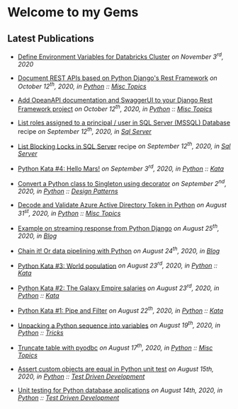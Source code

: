 # Welcome to my Gems

## Latest Publications

* [Define Environment Variables for Databricks Cluster](databricks/databricks-configure-environment-variables.md) 
  *on November 3<sup>rd</sup>, 2020*

* [Document REST APIs based on Python Django's Rest Framework](python/misc/python-django-rest-framework-openapi-documentation.md)
  *on October 12<sup>th</sup>, 2020, in [Python](python/index.md) :: [Misc Topics](python/misc/index.md)*

* [Add OpeanAPI documentation and SwaggerUI to your Django Rest Framework project](python/misc/python-django-rest-framework-opeanapi-swagger-documentation.md)
  *on October 12<sup>th</sup>, 2020, in [Python](python/index.md) :: [Misc Topics](python/misc/index.md)*

* [List roles assigned to a principal / user in SQL Server (MSSQL) Database](sqlserver/sql-server-list-find-roles-assigned-user-principalblocking-locks.md) recipe 
  *on September 12<sup>th</sup>, 2020, in [Sql Server](sqlserver/index.md)*

* [List Blocking Locks in SQL Server](sqlserver/sql-server-list-blocking-locks.md) recipe 
  *on September 12<sup>th</sup>, 2020, in [Sql Server](sqlserver/index.md)*

* [Python Kata #4: Hello Mars!](python/kata/python-kata-hello-mars.md) 
  *on September 3<sup>rd</sup>, 2020, in [Python](python/index.md) :: [Kata](python/kata/index.md)*

* [Convert a Python class to Singleton using decorator](python/design-patterns/python-singleton-pattern-decorator.md) 
  *on September 2<sup>nd</sup>, 2020, in [Python](python/index.md) :: [Design Patterns](python/design-patterns/index.md)*

* [Decode and Validate Azure Active Directory Token in Python](python/misc/python-azure-ad-token-decode-validate.md)
  *on August 31<sup>st</sup>, 2020, in [Python](python/index.md) :: [Misc Topics](python/misc/index.md)*

* [Example on streaming response from Python Django](blog/2020-08-25-python-django-streaming-response.md)
  *on August 25<sup>th</sup>, 2020, in [Blog](blog/index.md)*

* [Chain it! Or data pipelining with Python](blog/2020-08-24-chain-it-python-data-pipeline.md)
  *on August 24<sup>th</sup>, 2020, in [Blog](blog/index.md)*

* [Python Kata #3: World population](python/kata/python-kata-world-population.md)
  *on August 23<sup>rd</sup>, 2020, in [Python](python/index.md) :: [Kata](python/kata/index.md)*

* [Python Kata #2: The Galaxy Empire salaries](python/kata/python-kata-galaxy-empire-salaries.md)
  *on August 23<sup>rd</sup>, 2020, in [Python](python/index.md) :: [Kata](python/kata/index.md)*

* [Python Kata #1: Pipe and Filter](python/kata/python-kata-pipe-and-filter.md)
  *on August 22<sup>th</sup>, 2020, in [Python](python/index.md) :: [Kata](python/kata/index.md)*

* [Unpacking a Python sequence into variables](python/tricks/python-trick-unpack-a-sequence-into-variables.md)
  *on August 19<sup>th</sup>, 2020, in [Python](python/index.md) :: [Tricks](python/tricks/index.md)*

* [Truncate table with pyodbc](python/misc/python-pyodbc-truncate-table.md)
  *on August 17<sup>th</sup>, 2020, in [Python](python/index.md) :: [Misc Topics](python/misc/index.md)*

* [Assert custom objects are equal in Python unit test](./python/tdd/python-unittest-assert-custom-objects-are-equal.md)
  *on August 15th, 2020, in [Python](python/index.md) :: [Test Driven Development](python/tdd/index.md)*

* [Unit testing for Python database applications](./python/tdd/python-unittest-database-applications.md)
  *on August 14th, 2020, in [Python](python/index.md) :: [Test Driven Development](python/tdd/index.md)*

  
